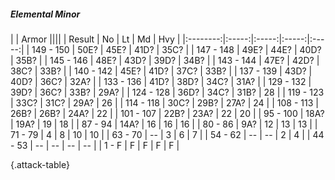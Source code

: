 ##### Elemental Minor

|      |   Armor   ||||
|   Result   |   No   |   Lt   |   Md   |   Hvy   |
|:--------:|:-----:|:-----:|:-----:|:-----:|
| 149 - 150 | 50E? | 45E? | 41D? | 35C? |
| 147 - 148 | 49E? | 44E? | 40D? | 35B? |
| 145 - 146 | 48E? | 43D? | 39D? | 34B? |
| 143 - 144 | 47E? | 42D? | 38C? | 33B? |
| 140 - 142 | 45E? | 41D? | 37C? | 33B? |
| 137 - 139 | 43D? | 40D? | 36C? | 32A? |
| 133 - 136 | 41D? | 38D? | 34C? | 31A? |
| 129 - 132 | 39D? | 36C? | 33B? | 29A? |
| 124 - 128 | 36D? | 34C? | 31B? | 28 |
| 119 - 123 | 33C? | 31C? | 29A? | 26 |
| 114 - 118 | 30C? | 29B? | 27A? | 24 |
| 108 - 113 | 26B? | 26B? | 24A? | 22 |
| 101 - 107 | 22B? | 23A? | 22 | 20 |
| 95 - 100 | 18A? | 19A? | 19 | 18 |
| 87 - 94 | 14A? | 16 | 16 | 16 |
| 80 - 86 | 9A? | 12 | 13 | 13 |
| 71 - 79 | 4 | 8 | 10 | 10 |
| 63 - 70 | --  | 3 | 6 | 7 |
| 54 - 62 | --  | --  | 2 | 4 |
| 44 - 53 | --  | --  | --  | --  |
| 1 - F | F | F | F | F |

{.attack-table}

